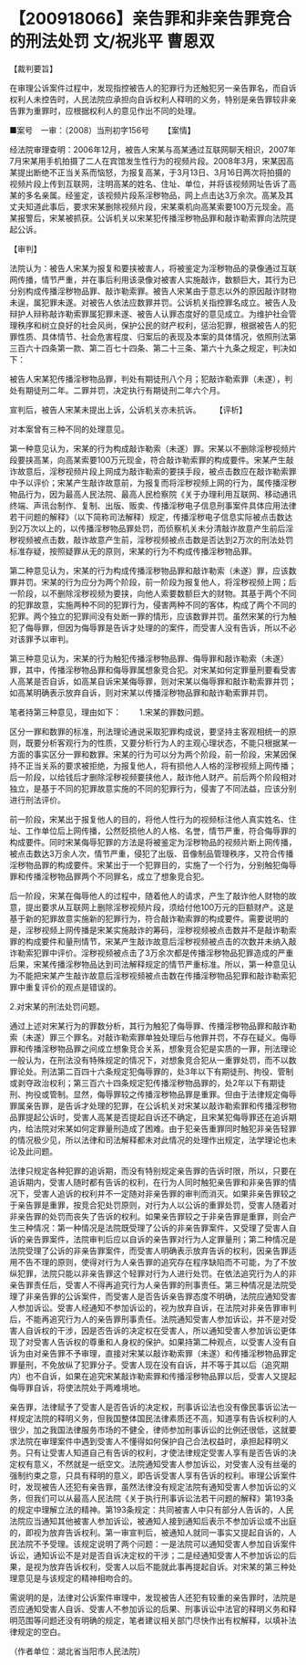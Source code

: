 # 【200918066】亲告罪和非亲告罪竞合的刑法处罚 文/祝兆平 曹恩双

【裁判要旨】

在审理公诉案件过程中，发现指控被告人的犯罪行为还触犯另一亲告罪名，而自诉权利人未控告时，人民法院应承担向自诉权利人释明的义务，特别是亲告罪较非亲告罪为重罪时，应根据权利人的意见作出不同的处理。

■案号　一审：（2008）当刑初字156号 　　【案情】

经法院审理查明：2006年12月，被告人宋某与高某通过互联网聊天相识，2007年7月宋某用手机拍摄了二人在宾馆发生性行为的视频片段。2008年3月，宋某因高某提出断绝不正当关系而恼怒，为报复高某，于3月13日、3月16日两次将拍摄的视频片段上传到互联网，注明高某的姓名、住址、单位，并将该视频网址告诉了高某的多名亲属。经鉴定，该视频片段系淫秽物品，网上点击达3万余次。高某及其丈夫知道此事后，要求宋某删除视频片段，宋某乘机向高某索要100万元现金。高某报警后，宋某被抓获。公诉机关以宋某犯传播淫秽物品罪和敲诈勒索罪向法院提起公诉。

【审判】

法院认为：被告人宋某为报复和要挟被害人，将被鉴定为淫秽物品的录像通过互联网传播，情节严重，并在事后利用该录像对被害人实施敲诈，数额巨大，其行为已分别构成传播淫秽物品罪、敲诈勒索罪。被告人宋某由于意志以外的原因敲诈财物未逞，属犯罪未遂。对被告人依法应数罪并罚。公诉机关指控罪名成立。被告人及辩护人辩称敲诈勒索罪属犯罪未遂、被告人认罪态度好的意见成立。为维护社会管理秩序和树立良好的社会风尚，保护公民的财产权利，惩治犯罪，根据被告人的犯罪性质、具体情节、社会危害程度、归案后的表现及本案的具体情况，依照刑法第三百六十四条第一款、第二百七十四条、第二十三条、第六十九条之规定，判决如下：

被告人宋某犯传播淫秽物品罪，判处有期徒刑八个月；犯敲诈勒索罪（未遂），判处有期徒刑二年。二罪并罚，决定执行有期徒刑二年六个月。

宣判后，被告人宋某未提出上诉，公诉机关亦未抗诉。 　　【评析】

对本案曾有三种不同的处理意见。

第一种意见认为，宋某的行为构成敲诈勒索（未遂）罪。宋某以不删除淫秽视频片段要挟高某，向高某索要100万元现金，符合敲诈勒索罪的构成要件。宋某产生敲诈故意后，淫秽视频片段上网成为敲诈勒索的要挟手段，被点击数应在敲诈勒索罪中予以评价；宋某产生敲诈故意前，为报复而将淫秽视频上网的行为，属传播淫秽物品行为，因为最高人民法院、最高人民检察院《关于办理利用互联网、移动通讯终端、声讯台制作、复制、出版、贩卖、传播淫秽电子信息刑事案件具体应用法律若干问题的解释》（以下简称司法解释）规定，传播淫秽电子信息实际被点击数达到2万次以上的，以传播淫秽物品罪处罚，而侦察机关未分清敲诈故意产生前后淫秽视频被点击数，敲诈故意产生前，淫秽视频被点击数是否达到2万次的刑法处罚标准存疑，按照疑罪从无的原则，宋某的行为不构成传播淫秽物品罪。

第二种意见认为，宋某的行为构成传播淫秽物品罪和敲诈勒索（未遂）罪，应该数罪并罚。宋某的行为应分为两个阶段，前一阶段为报复他人，将淫秽视频上网；后一阶段，以不删除淫秽视频为要挟，向他人索要数额巨大的财物。其基于两个不同的犯罪故意，实施两种不同的犯罪行为，侵害两种不同的客体，构成了两个不同的犯罪。两个独立的犯罪间没有处断一罪的情形，应该数罪并罚。虽然宋某的行为触犯了侮辱罪，但因为侮辱罪是告诉才处理的的案件，而受害人没有告诉，所以不必对该罪予以审判。

第三种意见认为，宋某的行为触犯传播淫秽物品罪、侮辱罪和敲诈勒索（未遂）罪，其中，传播淫秽物品罪和侮辱罪属想象竞合犯。对宋某如何定罪量刑要看受害人高某是否自诉，如高某自诉宋某侮辱罪，则对宋某以侮辱罪和敲诈勒索罪并罚；如高某明确表示放弃自诉，则对宋某以传播淫秽物品罪和敲诈勒索罪并罚。

笔者持第三种意见，理由如下： 　　1.宋某的罪数问题。

区分一罪和数罪的标准，刑法理论通说采取犯罪构成说，要坚持主客观相统一的原则，既要分析客观行为的性质，又要分析行为人的主观心理状态，不能只根据某一方面的事实区分一罪和数罪。宋某的行为可以分为两个阶段，前一阶段，宋某因保持不正当关系的要求被拒绝，为报复他人，将有损他人人格的淫秽视频上网传播；后一阶段，以给钱后才删除淫秽视频要挟他人，敲诈他人财产。前后两个阶段相对独立，是基于不同的犯罪故意实施的不同的犯罪行为，侵害了不同法益，应该分别进行刑法评价。

前一阶段，宋某出于报复他人的目的，将他人性行为的视频标注他人真实姓名、住址、工作单位后上网传播，公然贬损他人的人格、名誉，情节严重，符合侮辱罪的构成要件。同时宋某侮辱犯罪的方法是将被鉴定为淫秽物品的视频片断上网传播，被点击数达3万余人次，情节严重，侵犯了出版、音像制品管理秩序，又符合传播淫秽物品罪的构成要件。宋某出于一个犯罪目的，实施了一个行为，分别触犯侮辱罪和传播淫秽物品罪两个不同罪名，成立了想象竞合犯。

后一阶段，宋某在侮辱他人的过程中，随着他人的请求，产生了敲诈他人财物的故意，提出要求从互联网上删除淫秽视频片段，须给付他100万元的巨额财产。这是基于新的犯罪故意实施新的犯罪行为，符合敲诈勒索罪的构成要件。需要说明的是，淫秽视频上网传播是宋某实施敲诈的筹码，淫秽视频被点击数并不是敲诈勒索罪的构成要件和量刑情节，宋某产生敲诈故意后淫秽视频被点击的次数并未纳入敲诈勒索犯罪中评价。淫秽视频被点击了3万余次都是传播淫秽物品犯罪造成的严重后果，宋某传播淫秽物品达到司法解释规定的情节严重标准。所以，第一种意见认为不能把宋某产生敲诈故意后淫秽视频被点击数在传播淫秽物品犯罪和敲诈勒索犯罪中重复评价的观点是错误的。

2.对宋某的刑法处罚问题。

通过上述对宋某行为的罪数分析，其行为触犯了侮辱罪、传播淫秽物品罪和敲诈勒索（未遂）罪三个罪名。对敲诈勒索罪单独处理后与他罪并罚，不存在疑义。侮辱罪和传播淫秽物品罪之间成立想象竞合关系，想象竞合犯是实质的一罪，刑法理论一般认为，在刑法没有特殊规定的情况下，对想象竞合犯从一重罪处罚，而不以数罪论处。刑法第二百四十六条规定犯侮辱罪的，处3年以下有期徒刑、拘役、管制或剥夺政治权利；第三百六十四条规定犯传播淫秽物品罪的，处2年以下有期徒刑、拘役或管制。显然，侮辱罪较之传播淫秽物品罪是重罪。但由于法律规定侮辱罪属亲告罪，是告诉才处理的犯罪，在公诉机关对宋某以敲诈勒索罪和传播淫秽物品罪提起公诉时，受害人高某是否提起自诉还不确定，且宋某犯侮辱罪还在追诉期内，给法院对宋某如何定罪量刑造成了困难。由于犯亲告重罪同时触犯非亲告轻罪的情况极少见，所以法律和司法解释都未对此情况的处理作出规定，法学理论也未论及此问题。

法律只规定各种犯罪的追诉期，而没有特别规定亲告罪的告诉时限，所以，只要在追诉期内，受害人随时都有告诉的权利，在行为人同时触犯亲告罪和非亲告罪的情况下，受害人追诉的权利并不一定随对非亲告罪的审判而消灭。如果非亲告罪较之于亲告罪是重罪，按竞合犯处罚原则，对行为人以公诉的重罪处罚，受害人随着对非亲告罪的处罚而丧失了告诉的权利。如果亲告罪较之于非亲告罪是重罪，则会产生三种情况：第一种情况是法院既受理了公诉的非亲告罪案件，又受理了受害人自诉的亲告罪案件，法院审判后应以自诉的亲告罪对行为人定罪量刑；第二种情况是法院受理了公诉的非亲告罪案件，而受害人明确表示放弃告诉的权利，因亲告罪适用不告不理的原则，使得对行为人亲告罪的追究存在程序缺陷而不可能，为了不放纵犯罪，法院只能以非亲告罪这个轻罪对行为人进行处罚。在依法追究行为人的非亲告罪责任后，受害人不得再追究行为人亲告罪的刑事责任。第三种情况是法院受理了非亲告罪的公诉案件，而受害人是否告诉亲告罪态度不明确，法院应通知受害人参加诉讼。受害人经通知不参加诉讼的，视为放弃自诉，在法院对非亲告罪审判后，不能再追究行为人的亲告罪刑事责任。法院通知受害人参加诉讼，并不是对受害人自诉权的干涉，因是否告诉的决定权在受害人，所以通知受害人参加诉讼更体现了对受害人告诉权的尊重和人身权的保护。如果持第二种观点，以受害人没有自诉为由对亲告罪不予审理，直接对宋某以敲诈勒索罪（未遂）和传播淫秽物品罪定罪量刑，不免放纵了犯罪分子。受害人现在没有自诉，并不等于其以后（追究期内）也不自诉，如果在追究宋某敲诈勒索罪和传播淫秽物品罪以后，受害人又提起侮辱罪自诉，将使法院处于两难境地。

亲告罪，法律赋予了受害人是否告诉的决定权，刑事诉讼法也没有像民事诉讼法一样规定法院的释明义务，但我国整体国民法律素质还不高，知道享有告诉权利的人很少，加之我国法律服务市场的不健全，律师参加刑事诉讼的比例还很低，这就要求法院在审理案件中遇到受害人不懂得如何保护自己合法权益时，承担起释明义务。只有让受害人知道自己有告诉的权利，才使法律规定受害人享有是否告诉的决定权有意义，不然就是一纸空文。法院通知受害人参加诉讼，对受害人没有丝毫的强制约束之意，只具有释明的意义，即告诉受害人享有告诉的权利。审理公诉案件时，发现被告人还犯有亲告罪，虽然法律没有规定法院有通知受害人参加诉讼的义务，但我们可以从最高人民法院《关于执行刑事诉讼法若干问题的解释》第193条的规定中理解立法的精神。第193条规定：共同被害人中只有部分人告诉的，人民法院应当通知其他被害人参加诉讼，被通知人接到通知后表示不参加诉讼或不出庭的，即视为放弃告诉权利。第一审宣判后，被通知人就同一事实又提起自诉的，人民法院不予受理。该规定说明了两个问题：一是法院可以通知受害人参加自诉案件诉讼，通知诉讼不是对是否自诉决定权的干涉；二是经通知受害人不参加诉讼的后果，是视为放弃告诉权利，受害人以后不能就此事再提起自诉。对宋某的第三种处理意见是与该规定的精神相吻合的。

需说明的是，法律对公诉案件审理中，发现被告人还犯有较重的亲告罪时，法院是否应通知受害人自诉、受害人不参加诉讼的后果、刑事诉讼中法官的释明义务和释明范围等问题还没有明确的规定，笔者建议相关部门尽快作出有权解释，以填补法律规定的空白。

（作者单位：湖北省当阳市人民法院）